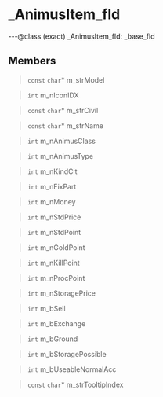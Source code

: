 # _AnimusItem_fld

---@class (exact) _AnimusItem_fld: _base_fld
 
## Members
 
> `const` `char`* m_strModel
 
> `int` m_nIconIDX
 
> `const` `char`* m_strCivil
 
> `const` `char`* m_strName
 
> `int` m_nAnimusClass
 
> `int` m_nAnimusType
 
> `int` m_nKindClt
 
> `int` m_nFixPart
 
> `int` m_nMoney
 
> `int` m_nStdPrice
 
> `int` m_nStdPoint
 
> `int` m_nGoldPoint
 
> `int` m_nKillPoint
 
> `int` m_nProcPoint
 
> `int` m_nStoragePrice
 
> `int` m_bSell
 
> `int` m_bExchange
 
> `int` m_bGround
 
> `int` m_bStoragePossible
 
> `int` m_bUseableNormalAcc
 
> `const` `char`* m_strTooltipIndex
 
